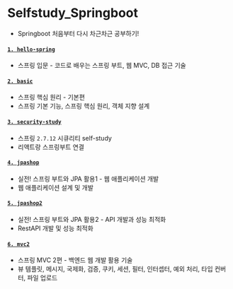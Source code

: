 # Selfstudy_Springboot
- Springboot 처음부터 다시 차근차근 공부하기!

#### [`1. hello-spring`](https://github.com/beeguriri/Selfstudy_Springboot/tree/main/hello-spring)
- 스프링 입문 - 코드로 배우는 스프링 부트, 웹 MVC, DB 접근 기술

#### [`2. basic`](https://github.com/beeguriri/Selfstudy_Springboot/tree/main/basic)
- 스프링 핵심 원리 - 기본편
- 스프링 기본 기능, 스프링 핵심 원리, 객체 지향 설계

#### [`3. security-study`](https://github.com/beeguriri/Selfstudy_Springboot/tree/main/security-study)
- 스프링 `2.7.12` 시큐리티 self-study
- 리액트랑 스프링부트 연결

#### [`4. jpashop`](https://github.com/beeguriri/Selfstudy_Springboot/tree/main/jpashop)
- 실전! 스프링 부트와 JPA 활용1 - 웹 애플리케이션 개발
- 웹 애플리케이션 설계 및 개발

#### [`5. jpashop2`](https://github.com/beeguriri/Selfstudy_Springboot/tree/main/jpashop2)
- 실전! 스프링 부트와 JPA 활용2 - API 개발과 성능 최적화
- RestAPI 개발 및 성능 최적화

#### [`6. mvc2`](https://github.com/beeguriri/Selfstudy_Springboot/tree/main/mvc2)
- 스프링 MVC 2편 - 백엔드 웹 개발 활용 기술
- 뷰 템플릿, 메시지, 국제화, 검증, 쿠키, 세션, 필터, 인터셉터, 예외 처리, 타입 컨버터, 파일 업로드

